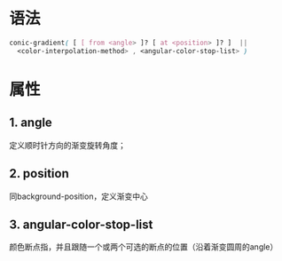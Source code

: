 ​
# 语法
``` css
conic-gradient( [ [ from <angle> ]? [ at <position> ]? ]  ||
  <color-interpolation-method> , <angular-color-stop-list> )  
  ```

# 属性
## 1. angle

定义顺时针方向的渐变旋转角度；


## 2. position

同background-position，定义渐变中心

## 3. angular-color-stop-list

颜色断点指，并且跟随一个或两个可选的断点的位置（沿着渐变圆周的angle）


​